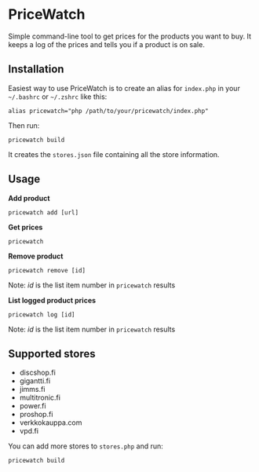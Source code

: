 # PriceWatch

Simple command-line tool to get prices for the products you want to buy. It keeps a log of the prices and tells you if a product is on sale.

## Installation

Easiest way to use PriceWatch is to create an alias for ```index.php``` in your ```~/.bashrc``` or ```~/.zshrc``` like this:

```shell
alias pricewatch="php /path/to/your/pricewatch/index.php"
```

Then run:

```shell
pricewatch build
```

It creates the ```stores.json``` file containing all the store information.

## Usage

**Add product**

```shell
pricewatch add [url]
```

**Get prices**

```shell
pricewatch
```

**Remove product**

```shell
pricewatch remove [id]
```

Note: *id* is the list item number in ```pricewatch``` results

**List logged product prices**

```shell
pricewatch log [id]
```

Note: *id* is the list item number in ```pricewatch``` results

## Supported stores

- discshop.fi
- gigantti.fi
- jimms.fi
- multitronic.fi
- power.fi
- proshop.fi
- verkkokauppa.com
- vpd.fi

You can add more stores to ```stores.php``` and run:

```shell
pricewatch build
```

